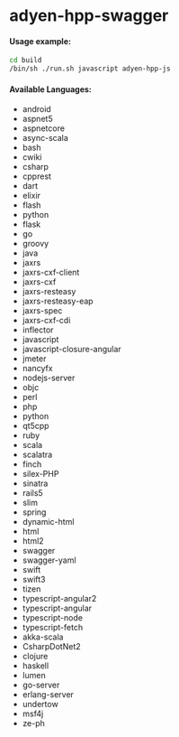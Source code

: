 # adyen-hpp-swagger

#### Usage example:

```sh
cd build
/bin/sh ./run.sh javascript adyen-hpp-js
```
#### Available Languages:
- android
- aspnet5
- aspnetcore
- async-scala
- bash
- cwiki
- csharp
- cpprest
- dart
- elixir
- flash
- python
- flask
- go
- groovy
- java
- jaxrs
- jaxrs-cxf-client
- jaxrs-cxf
- jaxrs-resteasy
- jaxrs-resteasy-eap
- jaxrs-spec
- jaxrs-cxf-cdi
- inflector
- javascript
- javascript-closure-angular
- jmeter
- nancyfx
- nodejs-server
- objc
- perl
- php
- python
- qt5cpp
- ruby
- scala
- scalatra
- finch
- silex-PHP
- sinatra
- rails5
- slim
- spring
- dynamic-html
- html
- html2
- swagger
- swagger-yaml
- swift
- swift3
- tizen
- typescript-angular2
- typescript-angular
- typescript-node
- typescript-fetch
- akka-scala
- CsharpDotNet2
- clojure
- haskell
- lumen
- go-server
- erlang-server
- undertow
- msf4j
- ze-ph
